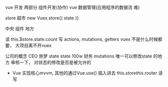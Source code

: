 vue 开发  两部分
组件开发(协作)  vue 数据管理(应用程序的数据流 难)

store 超市 new Vuex.store{(
  state
)}  

中央 组件 地方

读  this.$store.state.count
写  actions, mutations, getters
vuex  不是什么时候都要， 大项目离不开vuex

公司的概念
CEO 旅梦  state  state 100w
财务 mutations 唯一可以修改state 的地方
审核一下， 对状态的修改是否是被允许的

- Vue 实现核心mvvm, 其他的通过Vue.use() 插入进去
  this.$store
  this.$router
读 
写